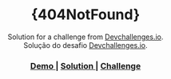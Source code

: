 

<h1 align="center">{404NotFound}</h1>

<div align="center">
   Solution for a challenge from  <a href="http://devchallenges.io" target="_blank">Devchallenges.io</a>.<br>
   Solução do desafio  <a href="http://devchallenges.io" target="_blank">Devchallenges.io</a>.
</div>

<div align="center">
  <h3>
    <a href="https://vitor404challenge.netlify.app/">
      Demo
    </a>
    <span> | </span>
    <a href="https://github.com/vitorFRE/404NotFound">
      Solution
    </a>
    <span> | </span>
    <a href="https://devchallenges.io/challenges/wBunSb7FPrIepJZAg0sY">
      Challenge
    </a>
  </h3>
</div>
